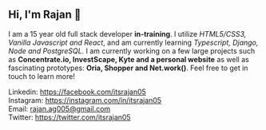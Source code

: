 ## Hi, I'm Rajan 👋

I am a 15 year old full stack developer **in-training**. I utilize _HTML5/CSS3, Vanilla Javascript and React_, and am currently learning _Typescript, Django, Node and PostgreSQL_. I am currently working on a few large projects such as __Concentrate.io, InvestScape, Kyte and a personal website__ as well as fascinating prototypes: __Oria, Shopper and Net.work()__. Feel free to get in touch to learn more!

Linkedin: https://facebook.com/itsrajan05 <br>
Instagram: https://instagram.com/in/itsrajan05<br>
Email: rajan.ag005@gmail.com<br>
Twitter: https://twitter.com/itsrajan05<br>
